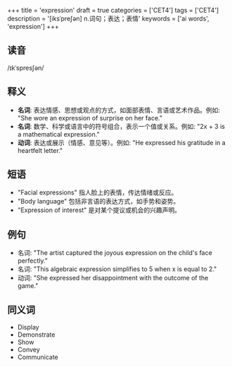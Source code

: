 +++
title = 'expression'
draft = true
categories = ['CET4']
tags = ['CET4']
description = '[iksˈpre∫ən] n.词句；表达；表情'
keywords = ['ai words', 'expression']
+++

## 读音
/ɪkˈspresʃən/

## 释义
- **名词**: 表达情感、思想或观点的方式，如面部表情、言语或艺术作品。例如: "She wore an expression of surprise on her face."
- **名词**: 数学、科学或语言中的符号组合，表示一个值或关系。例如: "2x + 3 is a mathematical expression."
- **动词**: 表达或展示（情感、意见等）。例如: "He expressed his gratitude in a heartfelt letter."

## 短语
- "Facial expressions" 指人脸上的表情，传达情绪或反应。
- "Body language" 包括非言语的表达方式，如手势和姿势。
- "Expression of interest" 是对某个提议或机会的兴趣声明。

## 例句
- 名词: "The artist captured the joyous expression on the child's face perfectly."
- 名词: "This algebraic expression simplifies to 5 when x is equal to 2."
- 动词: "She expressed her disappointment with the outcome of the game."

## 同义词
- Display
- Demonstrate
- Show
- Convey
- Communicate
